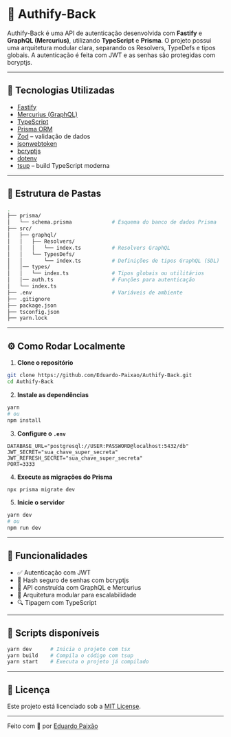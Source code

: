 # 🔐 Authify-Back

Authify-Back é uma API de autenticação desenvolvida com **Fastify** e **GraphQL (Mercurius)**, utilizando **TypeScript** e **Prisma**. O projeto possui uma arquitetura modular clara, separando os Resolvers, TypeDefs e tipos globais. A autenticação é feita com JWT e as senhas são protegidas com bcryptjs.

---

## 🚀 Tecnologias Utilizadas

- [Fastify](https://fastify.io/)
- [Mercurius (GraphQL)](https://mercurius.dev/)
- [TypeScript](https://www.typescriptlang.org/)
- [Prisma ORM](https://www.prisma.io/)
- [Zod](https://github.com/colinhacks/zod) – validação de dados
- [jsonwebtoken](https://github.com/auth0/node-jsonwebtoken)
- [bcryptjs](https://github.com/dcodeIO/bcrypt.js)
- [dotenv](https://github.com/motdotla/dotenv)
- [tsup](https://tsup.egoist.dev/) – build TypeScript moderna

---

## 📁 Estrutura de Pastas

```bash
.
├── prisma/
│   └── schema.prisma             # Esquema do banco de dados Prisma
├── src/
│   ├── graphql/
│   │   ├── Resolvers/
│   │   │   └── index.ts          # Resolvers GraphQL
│   │   └── TypesDefs/
│   │       └── index.ts          # Definições de tipos GraphQL (SDL)
│   │── types/
│   │   └── index.ts              # Tipos globais ou utilitários
│   │── auth.ts                   # Funções para autenticação
│   └── index.ts                  
├── .env                          # Variáveis de ambiente
├── .gitignore
├── package.json
├── tsconfig.json
├── yarn.lock
```

---

## ⚙️ Como Rodar Localmente

1. **Clone o repositório**

```bash
git clone https://github.com/Eduardo-Paixao/Authify-Back.git
cd Authify-Back
```

2. **Instale as dependências**

```bash
yarn
# ou
npm install
```

3. **Configure o `.env`**

```env
DATABASE_URL="postgresql://USER:PASSWORD@localhost:5432/db"
JWT_SECRET="sua_chave_super_secreta"
JWT_REFRESH_SECRET="sua_chave_super_secreta"
PORT=3333
```

4. **Execute as migrações do Prisma**

```bash
npx prisma migrate dev
```

5. **Inicie o servidor**

```bash
yarn dev
# ou
npm run dev
```

---

## 🔐 Funcionalidades

- ✅ Autenticação com JWT
- 🔐 Hash seguro de senhas com bcryptjs
- 🚀 API construída com GraphQL e Mercurius
- 🧱 Arquitetura modular para escalabilidade
- 🔍 Tipagem com TypeScript 

---

## 📜 Scripts disponíveis

```bash
yarn dev      # Inicia o projeto com tsx
yarn build    # Compila o código com tsup
yarn start    # Executa o projeto já compilado
```

---

## 📘 Licença

Este projeto está licenciado sob a [MIT License](LICENSE).

---

Feito com 💙 por [Eduardo Paixão](https://github.com/Eduardo-Paixao)
